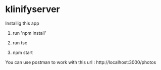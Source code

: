 # klinifyserver


Installig this app 

1. run 'npm install' 

2. run tsc 

3. npm start 

You can use postman to work with this url : http://localhost:3000/photos


